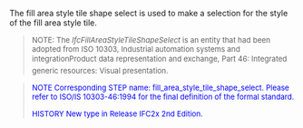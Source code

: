 ﻿The fill area style tile shape select is used to make a selection for the style of the fill area style tile.

> <font size="-1">NOTE: The <i>IfcFillAreaStyleTileShapeSelect</i> is an
		  entity that had been adopted from ISO 10303, Industrial automation systems and
		  integration&#151;Product data representation and exchange, Part 46: Integrated
		  generic resources: Visual presentation.</font>
>

> <font color="#0000FF" size="-1"> NOTE Corresponding STEP name:
		  fill_area_style_tile_shape_select. Please refer to ISO/IS 10303-46:1994 for the
		  final definition of the formal standard. </font>
> 
> <font size="-1"><font color="#0000FF">HISTORY New type in Release
		  IFC2x 2nd Edition.</font> </font>
>